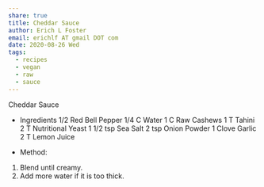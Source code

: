 ```yaml
---
share: true
title: Cheddar Sauce
author: Erich L Foster
email: erichlf AT gmail DOT com
date: 2020-08-26 Wed
tags:
  - recipes
  - vegan
  - raw
  - sauce
---
```


Cheddar Sauce
* Ingredients
1/2 Red Bell Pepper
1/4 C Water
1 C Raw Cashews
1 T Tahini
2 T Nutritional Yeast
1 1/2 tsp Sea Salt
2 tsp Onion Powder
1 Clove Garlic
2 T Lemon Juice

* Method:
1. Blend until creamy.
2. Add more water if it is too thick.
